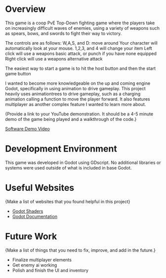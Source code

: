 # Overview


This game is a coop PvE Top-Down fighting game where the players take on increasingly difficult waves of enemies, using a variety of weapons such as spears, bows, and swords to fight their way to victory.

The controls are as follows:
W,A,S, and D: move around
Your character will automatically look at your mouse.
1,2,3, and 4 will change your item
Left click will use a weapons basic attack, or punch if you have none equipped
Right click will use a weapons alternative attack

The easiest way to start a game is to hit the host button and then the start game button

I wanted to become more knowledgeable on the up and coming engine Godot, specifically in using animation to drive gameplay. This project heavily uses animationtrees to drive gameplay, such as a charging animation calling a function to move the player forward. It also features multiplayer as another complex feature I wanted to learn more about.

{Provide a link to your YouTube demonstration.  It should be a 4-5 minute demo of the game being played and a walkthrough of the code.}

[Software Demo Video](http://youtube.link.goes.here)

# Development Environment

This game was developed in Godot using GDscript. No additional libraries or systems were used outside of what is included in base Godot.

# Useful Websites

{Make a list of websites that you found helpful in this project}
* [Godot Shaders]([http://url.link.goes.here](https://godotshaders.com/))
* [Godot Documentation]([http://url.link.goes.here](https://docs.godotengine.org/en/stable/index.html))

# Future Work

{Make a list of things that you need to fix, improve, and add in the future.}
* Finalize multiplayer elements
* Get enemy ai working
* Polish and finish the UI and inventory

